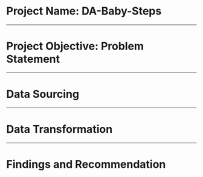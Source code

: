 # Project Name: DA-Baby-Steps

----
# Project Objective: Problem Statement





----
# Data Sourcing



----
# Data Transformation


----
# Findings and Recommendation
